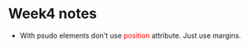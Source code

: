 # Week4 notes

- With psudo elements don't use <span style="color:red"> position </span> attribute. Just use margins.